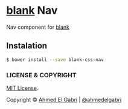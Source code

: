 # [blank](https://github.com/ahmedelgabri/blank) Nav

Nav component for [blank](https://github.com/ahmedelgabri/blank)

## Instalation

```sh
$ bower install --save blank-css-nav
```


### LICENSE & COPYRIGHT
[MIT License](http://opensource.org/licenses/MIT).

Copyright © [Ahmed El Gabri](http://gabri.me) | [@ahmedelgabri](http://twitter.comahmedelgabri)
